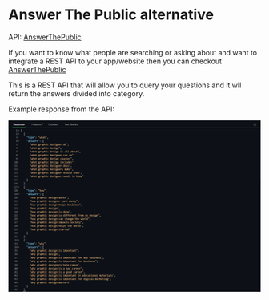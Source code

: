 # Answer The Public alternative

API: [AnswerThePublic](https://rapidapi.com/shekhargupta677/api/answer-the-public/)

If you want to know what people are searching or asking about and want to integrate a REST API to your app/website then you can checkout [AnswerThePublic](https://rapidapi.com/shekhargupta677/api/answer-the-public/)

This is a REST API that will allow you to query your questions and it wll return the answers divided into category.

Example response from the API:

![Example Response](https://github.com/shekhar677/answer-the-public/blob/866bdc4118f850f182db4229f5e43b43018da164/answer-the-public.png "Example Response")
